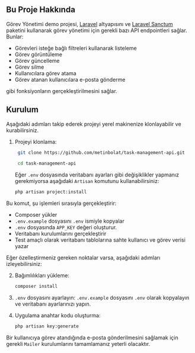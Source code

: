 ## Bu Proje Hakkında

Görev Yönetimi demo projesi, [Laravel](https://laravel.com/) altyapısını ve [Laravel Sanctum](https://laravel.com/docs/10.x/sanctum) paketini kullanarak görev yönetimi için gerekli bazı API endpointleri sağlar. Bunlar:

- Görevleri isteğe bağlı filtreleri kullanarak listeleme
- Görev görüntüleme
- Görev güncelleme
- Görev silme
- Kullanıcılara görev atama
- Görev atanan kullanıcılara e-posta gönderme

gibi fonksiyonların gerçekleştirilmesini sağlar.
## Kurulum

Aşağıdaki adımları takip ederek projeyi yerel makinenize klonlayabilir ve kurabilirsiniz.
1. Projeyi klonlama:

   ```bash
    git clone https://github.com/metinbolat/task-management-api.git
    
    cd task-management-api
    ```
   Eğer `.env` dosyasında veritabanı ayarları gibi değişiklikler yapmanız gerekmiyorsa
   aşağıdaki `Artisan` komutunu kullanabilirsiniz:

    ```bash
    php artisan project:install
    ```

Bu komut, şu işlemleri sırasıyla gerçekleştirir:

- Composer yükler
- `.env.example` dosyasını `.env` ismiyle kopyalar
- `.env` dosyasında `APP_KEY` değeri oluşturur.
- Veritabanı kurulumlarını gerçekleştirir
- Test amaçlı olarak veritabanı tablolarına sahte kullanıcı ve görev verisi yazar

Eğer özelleştirmeniz gereken noktalar varsa, aşağıdaki adımları izleyebilirsiniz:

2. Bağımlılıkları yükleme:
    ```bash
    composer install
    ```

3. `.env` dosyasını ayarlayın:
   `.env.example` dosyasını `.env` olarak kopyalayın ve veritabanı ayarlarınızı yapın.

4. Uygulama anahtar kodu oluşturma:
    ```bash
    php artisan key:generate
    ```

Bir kullanıcıya görev atandığında e-posta gönderilmesini sağlamak için gerekli `Mailer` kurulumlarını
tamamlamanız yeterli olacaktır.

